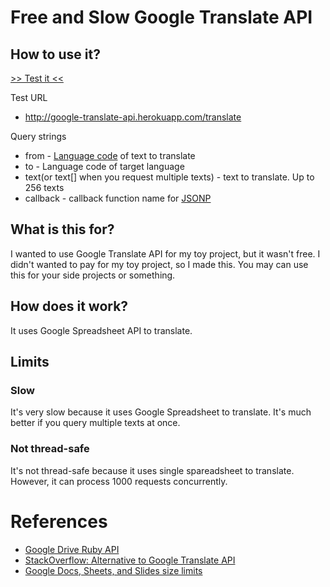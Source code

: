# Free and Slow Google Translate API

## How to use it?

[>> Test it <<](http://google-translate-api.herokuapp.com/translate?from=en&to=ko&text[]=hi,%20how%20are%20you?&text[]=i'm%20fine,%20thank%20you&callback=test)

Test URL

* http://google-translate-api.herokuapp.com/translate

Query strings

* from - [Language code](https://developers.google.com/translate/v2/using_rest#language-params) of text to translate
* to - Language code of target language
* text(or text[] when you request multiple texts) - text to translate. Up to 256 texts
* callback - callback function name for [JSONP](http://en.wikipedia.org/wiki/JSONP)

## What is this for?

I wanted to use Google Translate API for my toy project, but it wasn't free. I didn't wanted to pay for my toy project, so I made this. You may can use this for your side projects or something.

## How does it work?

It uses Google Spreadsheet API to translate.

## Limits

### Slow

It's very slow because it uses Google Spreadsheet to translate. It's much better if you query multiple texts at once.

### Not thread-safe

It's not thread-safe because it uses single spareadsheet to translate. However, it can process 1000 requests concurrently.

# References

* [Google Drive Ruby API](https://github.com/gimite/google-drive-ruby)
* [StackOverflow: Alternative to Google Translate API](http://stackoverflow.com/questions/6151668/alternative-to-google-translate-api#answer-8543979)
* [Google Docs, Sheets, and Slides size limits](http://support.google.com/drive/bin/answer.py?hl=en&answer=37603)
